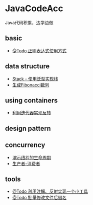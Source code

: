 # JavaCodeAcc
Java代码积累，边学边做
## basic
- [@Todo 正则表达式使用方式]()
## data structure
- [Stack - 使用泛型实现栈](./src/datastructure/Stack.java)
- [生成Fibonacci数列](./src/datastructure/Fibonacci.java)
## using containers
- [利用迭代器实现反转](./src/containers/Reverse.java)
## design pattern

## concurrency
- [演示线程的生命周期](./src/concurrency/ThreadLifeCycle.java)
- [生产者-消费者](./src/concurrency/ProducerAndConsumer.java)
## tools
- [@Todo 利用注解、反射实现一个小工具]()
- [@Todo 批量修改文件后缀名]()

